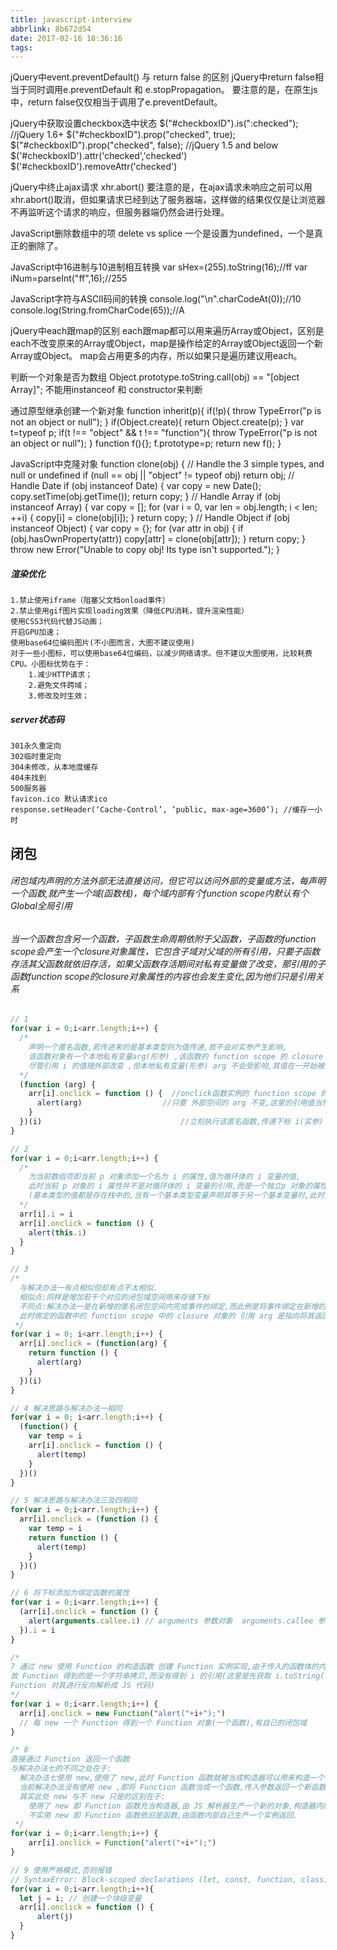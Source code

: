 ```yaml
---
title: javascript-interview
abbrlink: 8b672d54
date: 2017-02-16 18:36:16
tags:
---
```


jQuery中event.preventDefault() 与 return false 的区别
jQuery中return false相当于同时调用e.preventDefault 和 e.stopPropagation。
要注意的是，在原生js中，return false仅仅相当于调用了e.preventDefault。

jQuery中获取设置checkbox选中状态
$("#checkboxID").is(":checked");
//jQuery 1.6+
$("#checkboxID").prop("checked", true);
$("#checkboxID").prop("checked", false);
//jQuery 1.5 and below
$('#checkboxID').attr('checked','checked')
$('#checkboxID').removeAttr('checked')

jQuery中终止ajax请求
xhr.abort()
要注意的是，在ajax请求未响应之前可以用xhr.abort()取消，但如果请求已经到达了服务器端，这样做的结果仅仅是让浏览器不再监听这个请求的响应，但服务器端仍然会进行处理。

JavaScript删除数组中的项 delete vs splice
一个是设置为undefined，一个是真正的删除了。

JavaScript中16进制与10进制相互转换
var sHex=(255).toString(16);//ff
var iNum=parseInt("ff",16);//255

JavaScript字符与ASCII码间的转换
console.log("\n".charCodeAt(0));//10
console.log(String.fromCharCode(65));//A

jQuery中each跟map的区别
each跟map都可以用来遍历Array或Object，区别是each不改变原来的Array或Object，map是操作给定的Array或Object返回一个新Array或Object。
map会占用更多的内存，所以如果只是遍历建议用each。

判断一个对象是否为数组
Object.prototype.toString.call(obj) == "[object Array]";
不能用instanceof 和 constructor来判断

通过原型继承创建一个新对象
function inherit(p){
  if(!p){
    throw TypeError("p is not an object or null");
  }
    if(Object.create){
        return Object.create(p);
    }
    var t=typeof p;
    if(t !== "object" && t !== "function"){
        throw TypeError("p is not an object or null");
    }
    function f(){};
    f.prototype=p;
    return new f();
}

JavaScript中克隆对象
function clone(obj) {
    // Handle the 3 simple types, and null or undefined
    if (null == obj || "object" != typeof obj) return obj;
    // Handle Date
    if (obj instanceof Date) {
        var copy = new Date();
        copy.setTime(obj.getTime());
        return copy;
    }
    // Handle Array
    if (obj instanceof Array) {
        var copy = [];
        for (var i = 0, var len = obj.length; i < len; ++i) {
            copy[i] = clone(obj[i]);
        }
        return copy;
    }
    // Handle Object
    if (obj instanceof Object) {
        var copy = {};
        for (var attr in obj) {
            if (obj.hasOwnProperty(attr)) copy[attr] = clone(obj[attr]);
        }
        return copy;
    }
    throw new Error("Unable to copy obj! Its type isn't supported.");
}

##### 渲染优化
```
1.禁止使用iframe（阻塞父文档onload事件）
2.禁止使用gif图片实现loading效果（降低CPU消耗，提升渲染性能）
使用CSS3代码代替JS动画；
开启GPU加速；
使用base64位编码图片(不小图而言，大图不建议使用)
对于一些小图标，可以使用base64位编码，以减少网络请求。但不建议大图使用，比较耗费CPU。小图标优势在于：
    1.减少HTTP请求；
    2.避免文件跨域；
    3.修改及时生效；
```

##### server状态码
```
301永久重定向
302临时重定向
304未修改，从本地度缓存
404未找到
500服务器
favicon.ico 默认请求ico
response.setHeader(‘Cache-Control’, ‘public, max-age=3600’); //缓存一小时

```

## 闭包
###### 闭包域内声明的方法外部无法直接访问，但它可以访问外部的变量或方法，每声明一个函数,就产生一个域(函数栈)，每个域内部有个function scope内默认有个Global全局引用
###### 当一个函数包含另一个函数，子函数生命周期依附于父函数，子函数的function scope会产生一个closure对象属性，它包含子域对父域的所有引用，只要子函数存活其父函数就依旧存活，如果父函数存活期间对私有变量做了改变，那引用的子函数function scope的closure对象属性的内容也会发生变化,因为他们只是引用关系
```js
// 1
for(var i = 0;i<arr.length;i++) {
  /*
    声明一个匿名函数,若传进来的是基本类型则为值传递,故不会对实参产生影响,
    该函数对象有一个本地私有变量arg(形参) ,该函数的 function scope 的 closure 对象属性有两个引用,一个是 arr,一个是 i
    尽管引用 i 的值随外部改变 ,但本地私有变量(形参) arg 不会受影响,其值在一开始被调用的时候就决定了.
  */
  (function (arg) {
    arr[i].onclick = function () {  //onclick函数实例的 function scope 的 closure 对象属性有一个引用 arg,
      alert(arg)                  //只要 外部空间的 arg 不变,这里的引用值当然不会改变
    }
  })(i)                               //立刻执行该匿名函数,传递下标 i(实参)
}

// 2
for(var i = 0;i<arr.length;i++) {
  /*
    为当前数组项即当前 p 对象添加一个名为 i 的属性,值为循环体的 i 变量的值,
    此时当前 p 对象的 i 属性并不是对循环体的 i 变量的引用,而是一个独立p 对象的属性,属性值在声明的时候就确定了
    (基本类型的值都是存在栈中的,当有一个基本类型变量声明其等于另一个基本变量时,此时并不是两个基本类型变量都指向一个值,而是各自有各自的值,但值是相等的)
  */
  arr[i].i = i
  arr[i].onclick = function () {
    alert(this.i)
  }
}

// 3
/*
  与解决办法一有点相似但却有点不太相似.
  相似点:同样是增加若干个对应的闭包域空间用来存储下标
  不同点:解决办法一是在新增的匿名闭包空间内完成事件的绑定,而此例是将事件绑定在新增的匿名函数返回的函数上
  此时绑定的函数中的 function scope 中的 closure 对象的 引用 arg 是指向将其返回的匿名函数的私有变量 arg
 */
for(var i = 0; i<arr.length;i++) {
  arr[i].onclick = (function(arg) {
    return function () {
      alert(arg)
    }
  })(i)
}

// 4 解决思路与解决办法一相同
for(var i = 0; i<arr.length;i++) {
  (function() {
    var temp = i
    arr[i].onclick = function () {
      alert(temp)
    }
  })()
}

// 5 解决思路与解决办法三及四相同
for(var i = 0;i<arr.length;i++) {
  arr[i].onclick = (function () {
    var temp = i
    return function () {
      alert(temp)
    }
  })()
}

// 6 将下标添加为绑定函数的属性
for(var i = 0;i<arr.length;i++) {
  (arr[i].onclick = function () {
    alert(arguments.callee.i) // arguments 参数对象  arguments.callee 参数对象所属函数
  }).i = i
}

/*
7 通过 new 使用 Function 的构造函数 创建 Function 实例实现,由于传入的函数体的内容是字符串,
故 Function 得到的是一个字符串拷贝,而没有得到 i 的引用(这里是先获取 i.toString()然后与前后字符串拼接成一个新的字符串,
Function 对其进行反向解析成 JS 代码)
*/
for(var i = 0;i<arr.length;i++) {
  arr[i].onclick = new Function("alert("+i+");")
  // 每 new 一个 Function 得到一个 Function 对象(一个函数),有自己的闭包域
}

/* 8
直接通过 Function 返回一个函数
与解决办法七的不同之处在于:
  解决办法七使用 new,使用了 new,此时 Function 函数就被当成构造器可以用来构造一个 Function 实例返回
  当前解决办法没有使用 new ,即将 Function 函数当成一个函数,传入参数返回一个新函数;
  其实此处 new 与不 new 只是的区别在于:
    使用了 new 即 Function 函数充当构造器,由 JS 解析器生产一个新的对象,构造器内的 this 指向该新对象;
    不实用 new 即 Function 函数依旧是函数,由函数内部自己生产一个实例返回.
 */
for(var i = 0;i<arr.length;i++) {
    arr[i].onclick = Function("alert("+i+");")
}

// 9 使用严格模式,否则报错
// SyntaxError: Block-scoped declarations (let, const, function, class) not yet supported outside strict mode
for(var i = 0;i<arr.length;i++){
  let j = i; // 创建一个块级变量
  arr[i].onclick = function () {
      alert(j)
  }
}
```




